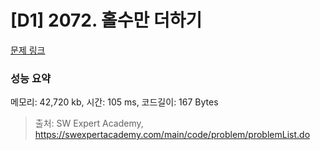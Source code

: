 # [D1] 2072. 홀수만 더하기

[문제 링크](https://swexpertacademy.com/main/code/problem/problemDetail.do?contestProbId=AV5QSEhaA5sDFAUq) 

### 성능 요약

메모리: 42,720  kb, 시간: 105  ms, 코드길이: 167 Bytes



> 출처: SW Expert Academy, https://swexpertacademy.com/main/code/problem/problemList.do